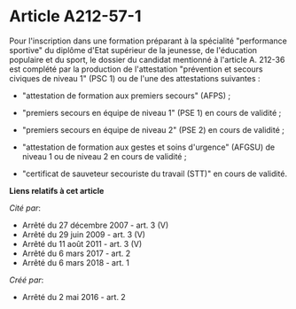# Article A212-57-1

Pour l'inscription dans une formation préparant à la spécialité "performance sportive" du diplôme d'Etat supérieur de la
jeunesse, de l'éducation populaire et du sport, le dossier du candidat mentionné à l'article A. 212-36 est complété par la
production de l'attestation "prévention et secours civiques de niveau 1" (PSC 1) ou de l'une des attestations suivantes :

- "attestation de formation aux premiers secours" (AFPS) ;

- "premiers secours en équipe de niveau 1" (PSE 1) en cours de validité ;

- "premiers secours en équipe de niveau 2" (PSE 2) en cours de validité ;

- "attestation de formation aux gestes et soins d'urgence" (AFGSU) de niveau 1 ou de niveau 2 en cours de validité ;

- "certificat de sauveteur secouriste du travail (STT)" en cours de validité.

**Liens relatifs à cet article**

_Cité par_:

  - Arrêté du 27 décembre 2007 - art. 3 (V)
  - Arrêté du 29 juin 2009 - art. 3 (V)
  - Arrêté du 11 août 2011 - art. 3 (V)
  - Arrêté du 6 mars 2017 - art. 2
  - Arrêté du 6 mars 2018 - art. 1

_Créé par_:

  - Arrêté du 2 mai 2016 - art. 2

